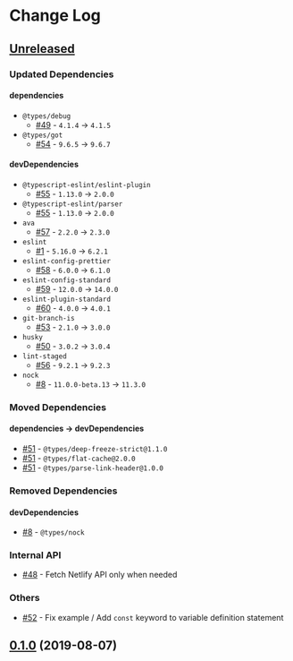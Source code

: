 # Change Log

## [Unreleased]

### Updated Dependencies

#### dependencies

* `@types/debug`
    * [#49] - `4.1.4` -> `4.1.5`
* `@types/got`
    * [#54] - `9.6.5` -> `9.6.7`

#### devDependencies

* `@typescript-eslint/eslint-plugin`
    * [#55] - `1.13.0` -> `2.0.0`
* `@typescript-eslint/parser`
    * [#55] - `1.13.0` -> `2.0.0`
* `ava`
    * [#57] - `2.2.0` -> `2.3.0`
* `eslint`
    * [#1] - `5.16.0` -> `6.2.1`
* `eslint-config-prettier`
    * [#58] - `6.0.0` -> `6.1.0`
* `eslint-config-standard`
    * [#59] - `12.0.0` -> `14.0.0`
* `eslint-plugin-standard`
    * [#60] - `4.0.0` -> `4.0.1`
* `git-branch-is`
    * [#53] - `2.1.0` -> `3.0.0`
* `husky`
    * [#50] - `3.0.2` -> `3.0.4`
* `lint-staged`
    * [#56] - `9.2.1` -> `9.2.3`
* `nock`
    * [#8] - `11.0.0-beta.13` -> `11.3.0`

### Moved Dependencies

#### dependencies -> devDependencies

* [#51] - `@types/deep-freeze-strict@1.1.0`
* [#51] - `@types/flat-cache@2.0.0`
* [#51] - `@types/parse-link-header@1.0.0`

### Removed Dependencies

#### devDependencies

* [#8] - `@types/nock`

### Internal API

* [#48] - Fetch Netlify API only when needed

### Others

* [#52] - Fix example / Add `const` keyword to variable definition statement

[Unreleased]: https://github.com/sounisi5011/metalsmith-netlify-published-date/compare/v0.1.0...HEAD
[#1]: https://github.com/sounisi5011/metalsmith-netlify-published-date/pull/1
[#8]: https://github.com/sounisi5011/metalsmith-netlify-published-date/pull/8
[#48]: https://github.com/sounisi5011/metalsmith-netlify-published-date/pull/48
[#49]: https://github.com/sounisi5011/metalsmith-netlify-published-date/pull/49
[#50]: https://github.com/sounisi5011/metalsmith-netlify-published-date/pull/50
[#51]: https://github.com/sounisi5011/metalsmith-netlify-published-date/pull/51
[#52]: https://github.com/sounisi5011/metalsmith-netlify-published-date/pull/52
[#53]: https://github.com/sounisi5011/metalsmith-netlify-published-date/pull/53
[#54]: https://github.com/sounisi5011/metalsmith-netlify-published-date/pull/54
[#55]: https://github.com/sounisi5011/metalsmith-netlify-published-date/pull/55
[#56]: https://github.com/sounisi5011/metalsmith-netlify-published-date/pull/56
[#57]: https://github.com/sounisi5011/metalsmith-netlify-published-date/pull/57
[#58]: https://github.com/sounisi5011/metalsmith-netlify-published-date/pull/58
[#59]: https://github.com/sounisi5011/metalsmith-netlify-published-date/pull/59
[#60]: https://github.com/sounisi5011/metalsmith-netlify-published-date/pull/60

## [0.1.0] (2019-08-07)

[0.1.0]: https://github.com/sounisi5011/metalsmith-netlify-published-date/compare/v0.0.0...v0.1.0

